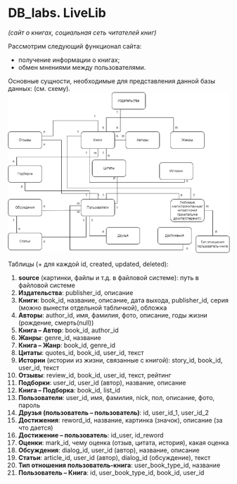 # DB_labs. LiveLib
*(сайт о книгах, социальная сеть читателей книг)*

Рассмотрим следующий функционал сайта:
-	получение информации о книгах;
-	обмен мнениями между пользователями.

Основные сущности, необходимые для представления данной базы данных: (см. схему).
![](LiveLib.png)

Таблицы (+ для каждой id, created, updated, deleted):
1.	**source** (картинки, файлы и т.д. в файловой системе): путь в файловой системе
2.	**Издательства**: publisher_id, описание
3.	**Книги**: book_id, название, описание, дата выхода, publisher_id, серия (можно вынести отдельной табличкой), обложка
4.	**Авторы**: author_id, имя, фамилия, фото, описание, годы жизни (рождение, смерть(null))
5.	**Книга – Автор**: book_id, author_id
6.	**Жанры**: genre_id, название
7.	**Книга – Жанр**: book_id, genre_id
8.	**Цитаты**: quotes_id, book_id, user_id, текст
9.	**Истории** (истории из жизни, связанные с книгой): story_id, book_id, user_id, текст
10.	**Отзывы**: review_id, book_id, user_id, текст, рейтинг
11.	**Подборки**: user_id, user_id (автор), название, описание
12.	**Книга – Подборка**: book_id, list_id
13.	**Пользователи**: user_id, имя, фамилия, nick, пол, описание, фото, пароль
14.	**Друзья (пользователь – пользователь)**: id, user_id_1, user_id_2
15.	**Достижения**: reword_id, название, картинка (значок), описание (за что дается)
16.	**Достижение – пользователь**: id_user, id_reword
17.	**Оценки**: mark_id, чему оценка (отзыв, цитата, история), какая оценка
18.	**Обсуждения**: dialog_id, user_id (автор), название, описание
19.	**Статьи**: article_id, user_id (автор), dialog_id (обсуждение), текст
20.	**Тип отношения пользователь-книга**: user_book_type_id, название
21.	**Пользователь – Книга**: id, user_book_type_id, book_id, user_id
